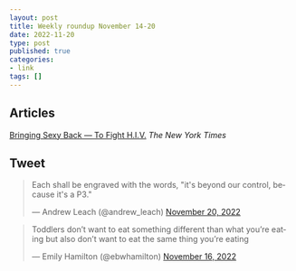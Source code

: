 ```yaml
---
layout: post
title: Weekly roundup November 14-20
date: 2022-11-20
type: post
published: true
categories:
- link
tags: []
---
```


## Articles

[Bringing Sexy Back — To Fight H.I.V.](https://www.nytimes.com/2022/11/15/health/safe-sex-pleasure-condoms.html "Bringing Sexy Back — To Fight H.I.V. BY Stephanie Nolen") *The New York Times*

## Tweet

<blockquote class="twitter-tweet" data-conversation="none" data-dnt="true"><p lang="en" dir="ltr">Each shall be engraved with the words, &quot;it&#39;s beyond our control, because it&#39;s a P3.&quot;</p>&mdash; Andrew Leach (@andrew_leach) <a href="https://twitter.com/andrew_leach/status/1594143393093160961?ref_src=twsrc%5Etfw">November 20, 2022</a></blockquote> <script async src="https://platform.twitter.com/widgets.js" charset="utf-8"></script>

<blockquote class="twitter-tweet" data-dnt="true"><p lang="en" dir="ltr">Toddlers don’t want to eat something different than what you’re eating but also don’t want to eat the same thing you’re eating</p>&mdash; Emily Hamilton (@ebwhamilton) <a href="https://twitter.com/ebwhamilton/status/1593017703107014656?ref_src=twsrc%5Etfw">November 16, 2022</a></blockquote> <script async src="https://platform.twitter.com/widgets.js" charset="utf-8"></script>
